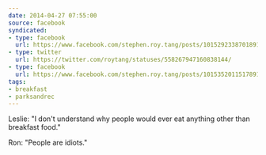 ```yaml
---
date: 2014-04-27 07:55:00
source: facebook
syndicated:
- type: facebook
  url: https://www.facebook.com/stephen.roy.tang/posts/10152923387018912
- type: twitter
  url: https://twitter.com/roytang/statuses/558267947160838144/
- type: facebook
  url: https://www.facebook.com/stephen.roy.tang/posts/10153520115178912
tags:
- breakfast
- parksandrec
---
```


Leslie: "I don't understand why people would ever eat anything other than breakfast food." 

Ron: "People are idiots."